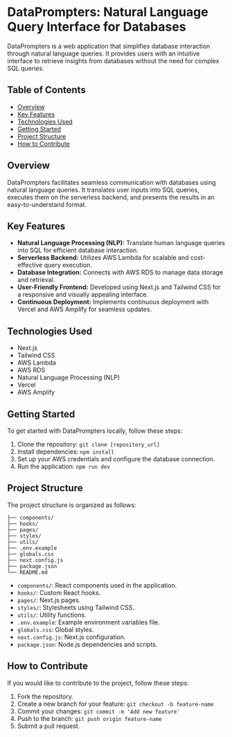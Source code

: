 # DataPrompters: Natural Language Query Interface for Databases

DataPrompters is a web application that simplifies database interaction through natural language queries. It provides users with an intuitive interface to retrieve insights from databases without the need for complex SQL queries.

## Table of Contents

- [Overview](#overview)
- [Key Features](#key-features)
- [Technologies Used](#technologies-used)
- [Getting Started](#getting-started)
- [Project Structure](#project-structure)
- [How to Contribute](#how-to-contribute)

## Overview

DataPrompters facilitates seamless communication with databases using natural language queries. It translates user inputs into SQL queries, executes them on the serverless backend, and presents the results in an easy-to-understand format.

## Key Features

- **Natural Language Processing (NLP):** Translate human language queries into SQL for efficient database interaction.
- **Serverless Backend:** Utilizes AWS Lambda for scalable and cost-effective query execution.
- **Database Integration:** Connects with AWS RDS to manage data storage and retrieval.
- **User-Friendly Frontend:** Developed using Next.js and Tailwind CSS for a responsive and visually appealing interface.
- **Continuous Deployment:** Implements continuous deployment with Vercel and AWS Amplify for seamless updates.

## Technologies Used

- Next.js
- Tailwind CSS
- AWS Lambda
- AWS RDS
- Natural Language Processing (NLP)
- Vercel
- AWS Amplify

## Getting Started

To get started with DataPrompters locally, follow these steps:

1. Clone the repository: `git clone [repository_url]`
2. Install dependencies: `npm install`
3. Set up your AWS credentials and configure the database connection.
4. Run the application: `npm run dev`

## Project Structure

The project structure is organized as follows:

```
├── components/
├── hooks/
├── pages/
├── styles/
├── utils/
├── .env.example
├── globals.css
├── next.config.js
├── package.json
└── README.md
```

- `components/`: React components used in the application.
- `hooks/`: Custom React hooks.
- `pages/`: Next.js pages.
- `styles/`: Stylesheets using Tailwind CSS.
- `utils/`: Utility functions.
- `.env.example`: Example environment variables file.
- `globals.css`: Global styles.
- `next.config.js`: Next.js configuration.
- `package.json`: Node.js dependencies and scripts.

## How to Contribute

If you would like to contribute to the project, follow these steps:

1. Fork the repository.
2. Create a new branch for your feature: `git checkout -b feature-name`
3. Commit your changes: `git commit -m 'Add new feature'`
4. Push to the branch: `git push origin feature-name`
5. Submit a pull request.
